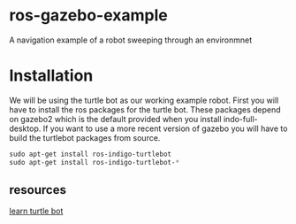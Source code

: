 # ros-gazebo-example
A navigation example of a robot sweeping through an environmnet

# Installation

We will be using the turtle bot as our working example robot. First you will have to install the ros packages 
for the turtle bot. These packages depend on gazebo2 which is the default provided when you install indo-full-desktop.
If you want to use a more recent version of gazebo you will have to build the turtlebot packages from source.

	
```css
sudo apt-get install ros-indigo-turtlebot
sudo apt-get install ros-indigo-turtlebot-*
```



## resources

[learn turtle bot](http://learn.turtlebot.com/2015/02/03/3/)
